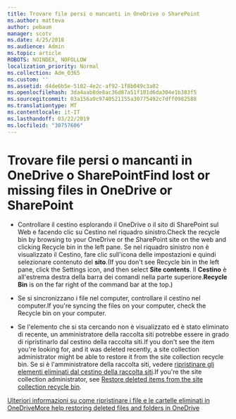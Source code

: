 ```yaml
---
title: Trovare file persi o mancanti in OneDrive o SharePoint
ms.author: matteva
author: pebaum
manager: scotv
ms.date: 4/25/2018
ms.audience: Admin
ms.topic: article
ROBOTS: NOINDEX, NOFOLLOW
localization_priority: Normal
ms.collection: Adm_O365
ms.custom: ''
ms.assetid: d4de6b5e-5102-4e2c-af92-1f8b049c3a02
ms.openlocfilehash: 3da4aab8de8ac36d87a51f101d6da304e1b383f5
ms.sourcegitcommit: 03a156a9c9740521155a30775492c7dff0982588
ms.translationtype: MT
ms.contentlocale: it-IT
ms.lasthandoff: 03/22/2019
ms.locfileid: "30757606"
---
```

# <a name="find-lost-or-missing-files-in-onedrive-or-sharepoint"></a><span data-ttu-id="cb2a5-102">Trovare file persi o mancanti in OneDrive o SharePoint</span><span class="sxs-lookup"><span data-stu-id="cb2a5-102">Find lost or missing files in OneDrive or SharePoint</span></span>

- <span data-ttu-id="cb2a5-103">Controllare il cestino esplorando il OneDrive o il sito di SharePoint sul Web e facendo clic su Cestino nel riquadro sinistro.</span><span class="sxs-lookup"><span data-stu-id="cb2a5-103">Check the recycle bin by browsing to your OneDrive or the SharePoint site on the web and clicking Recycle bin in the left pane.</span></span> <span data-ttu-id="cb2a5-104">Se nel riquadro sinistro non è visualizzato il Cestino, fare clic sull'icona delle impostazioni e quindi selezionare contenuto del **sito**.</span><span class="sxs-lookup"><span data-stu-id="cb2a5-104">(If you don't see Recycle bin in the left pane, click the Settings icon, and then select **Site contents**.</span></span> <span data-ttu-id="cb2a5-105">Il **Cestino** è all'estrema destra della barra dei comandi nella parte superiore.</span><span class="sxs-lookup"><span data-stu-id="cb2a5-105">**Recycle Bin** is on the far right of the command bar at the top.)</span></span> 
    
- <span data-ttu-id="cb2a5-106">Se si sincronizzano i file nel computer, controllare il cestino nel computer.</span><span class="sxs-lookup"><span data-stu-id="cb2a5-106">If you're syncing the files on your computer, check the Recycle bin on your computer.</span></span> 
    
- <span data-ttu-id="cb2a5-107">Se l'elemento che si sta cercando non è visualizzato ed è stato eliminato di recente, un amministratore della raccolta siti potrebbe essere in grado di ripristinarlo dal cestino della raccolta siti.</span><span class="sxs-lookup"><span data-stu-id="cb2a5-107">If you don't see the item you're looking for, and it was deleted recently, a site collection administrator might be able to restore it from the site collection recycle bin.</span></span> <span data-ttu-id="cb2a5-108">Se si è l'amministratore della raccolta siti, vedere [ripristinare gli elementi eliminati dal cestino della raccolta siti](https://go.microsoft.com/fwlink/?linkid=866439).</span><span class="sxs-lookup"><span data-stu-id="cb2a5-108">If you're the site collection administrator, see [Restore deleted items from the site collection recycle bin](https://go.microsoft.com/fwlink/?linkid=866439).</span></span>
    
[<span data-ttu-id="cb2a5-109">Ulteriori informazioni su come ripristinare i file e le cartelle eliminati in OneDrive</span><span class="sxs-lookup"><span data-stu-id="cb2a5-109">More help restoring deleted files and folders in OneDrive</span></span>](https://go.microsoft.com/fwlink/?linkid=872872)
  

